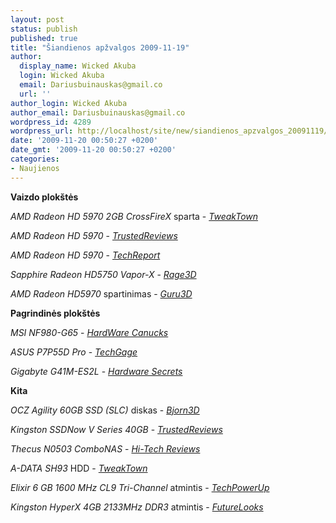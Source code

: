 ```yaml
---
layout: post
status: publish
published: true
title: "Šiandienos apžvalgos 2009-11-19"
author:
  display_name: Wicked Akuba
  login: Wicked Akuba
  email: Dariusbuinauskas@gmail.co
  url: ''
author_login: Wicked Akuba
author_email: Dariusbuinauskas@gmail.co
wordpress_id: 4289
wordpress_url: http://localhost/site/new/siandienos_apzvalgos_20091119/
date: '2009-11-20 00:50:27 +0200'
date_gmt: '2009-11-20 00:50:27 +0200'
categories:
- Naujienos
---
```

<p><b>Vaizdo plokštės</b></p>
<p><i>AMD Radeon HD 5970 2GB CrossFireX </i> sparta - <i><a class="ns" href="http://www.tweaktown.com/articles/3017/ati_radeon_hd_5970_2gb_in_crossfirex/index.html">TweakTown</a></i></p>
<p><i>AMD Radeon HD 5970</i> - <i><a class="ns" href="http://www.trustedreviews.com/graphics/review/2009/11/18/AMD-ATI-Radeon-HD-5970/p1">TrustedReviews</a></i></p>
<p><i>AMD Radeon HD 5970 </i> - <i><a class="ns" href="http://techreport.com/articles.x/17986">TechReport</a></i></p>
<p><i> Sapphire Radeon HD5750 Vapor-X</i> - <i><a class="ns" href="http://www.rage3d.com/reviews/video/sapphire_hd5750_vaporx/">Rage3D</a></i></p>
<p><i>AMD Radeon HD5970</i> spartinimas - <i><a class="ns" href="http://www.guru3d.com/article/overclock-radeon-5970-guide/">Guru3D</a></i></p>
<p><b>Pagrindinės plokštės</b></p>
<p><i>MSI NF980-G65</i> - <i><a class="ns" href="http://www.hardwarecanucks.com/forum/hardware-canucks-reviews/24687-asus-maximus-iii-formula-lga1156-motherboard-review.html">HardWare Canucks</a></i></p>
<p><i>ASUS P7P55D Pro</i> - <i><a class="ns" href="http://techgage.com/article/asus_p7p55d_pro/">TechGage</a></i></p>
<p><i>Gigabyte G41M-ES2L</i> - <i><a class="ns" href="http://www.hardwaresecrets.com/article/862">Hardware Secrets</a></i></p>
<p><b>Kita</b></p>
<p><i> OCZ Agility 60GB SSD (SLC)</i> diskas - <i><a class="ns" href="http://www.bjorn3d.com/read.php?cID=1726"> Bjorn3D</a></i></p>
<p><i> Kingston SSDNow V Series 40GB </i>- <i><a class="ns" href="http://www.trustedreviews.com/storage/review/2009/11/19/Kingston-SSDNow-V-Series-40GB-Desktop-Upgrade-Kit/p1">TrustedReviews</a></i></p>
<p><i>Thecus N0503 ComboNAS</i> - <i><a class="ns" href="http://www.hi-techreviews.com/index.php/review-links-mainmenu-80/9816-thecus-n0503-combonas-review">Hi-Tech Reviews</a></i></p>
<p><i> A-DATA SH93</i> HDD - <i><a class="ns" href="http://www.tweaktown.com/reviews/3016/a_data_sh93_waterproof_and_shock_resistant_portable_hdd_video_review/index.html">TweakTown</a></i></p>
<p><i>Elixir 6 GB 1600 MHz CL9 Tri-Channel</i> atmintis - <i><a class="ns" href="http://www.techpowerup.com/reviews/Elixir/6GB_Tri_Channel_1600/">TechPowerUp</a></i></p>
<p><i> Kingston HyperX 4GB 2133MHz DDR3</i> atmintis - <i><a class="ns" href="http://www.futurelooks.com/kingston-hyperx-4gb-2133mhz-ddr3-dual-channel-memory-review/">FutureLooks</a></i></p>
